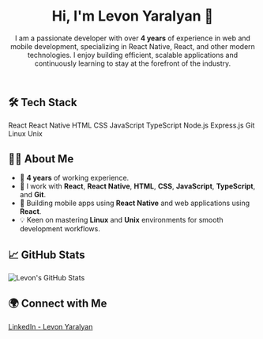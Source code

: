 <!DOCTYPE html>
<html lang="en">
<head>
  <meta charset="UTF-8">
  <meta name="viewport" content="width=device-width, initial-scale=1.0">
  <title>Levon Yaralyan</title>
  <link rel="stylesheet" href="styles.css">
</head>
<body>
  <header>
    <h1>Hi, I'm Levon Yaralyan 👋</h1>
    <p>
      I am a passionate developer with over <strong>4 years</strong> of experience in web and mobile development,
      specializing in React Native, React, and other modern technologies. I enjoy building efficient, scalable
      applications and continuously learning to stay at the forefront of the industry.
    </p>
  </header>

  <section>
    <h2>🛠 Tech Stack</h2>
    <div class="tech-stack">
      <span class="badge react">React</span>
      <span class="badge react-native">React Native</span>
      <span class="badge html">HTML</span>
      <span class="badge css">CSS</span>
      <span class="badge javascript">JavaScript</span>
      <span class="badge typescript">TypeScript</span>
      <span class="badge nodejs">Node.js</span>
      <span class="badge express">Express.js</span>
      <span class="badge git">Git</span>
      <span class="badge linux">Linux</span>
      <span class="badge unix">Unix</span>
    </div>
  </section>

  <section>
    <h2>👨‍💻 About Me</h2>
    <ul>
      <li>🌟 <strong>4 years</strong> of working experience.</li>
      <li>🔧 I work with <strong>React</strong>, <strong>React Native</strong>, <strong>HTML</strong>, <strong>CSS</strong>, <strong>JavaScript</strong>, <strong>TypeScript</strong>, and <strong>Git</strong>.</li>
      <li>📱 Building mobile apps using <strong>React Native</strong> and web applications using <strong>React</strong>.</li>
      <li>💡 Keen on mastering <strong>Linux</strong> and <strong>Unix</strong> environments for smooth development workflows.</li>
    </ul>
  </section>

  <section>
    <h2>📈 GitHub Stats</h2>
    <img src="https://github-readme-stats.vercel.app/api?username=levonyaralyan&show_icons=true&theme=radical" alt="Levon's GitHub Stats">
  </section>

  <section>
    <h2>🌍 Connect with Me</h2>
    <div class="social-links">
      <a href="https://www.linkedin.com/in/levon-yaralyan/" target="_blank" class="linkedin">
        LinkedIn - Levon Yaralyan
      </a>
    </div>
  </section>
</body>
</html>
